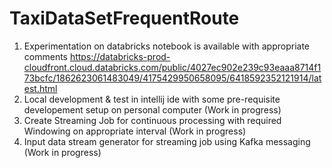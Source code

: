 # TaxiDataSetFrequentRoute

1) Experimentation on databricks notebook is available with appropriate comments
https://databricks-prod-cloudfront.cloud.databricks.com/public/4027ec902e239c93eaaa8714f173bcfc/1862623061483049/4175429950658095/6418592352121914/latest.html
2) Local development & test in intellij ide with some pre-requisite developement setup on personal computer (Work in progress)
3) Create Streaming Job for continuous processing with required Windowing on appropriate interval (Work in progress)
4) Input data stream generator for streaming job using Kafka messaging (Work in progress)

